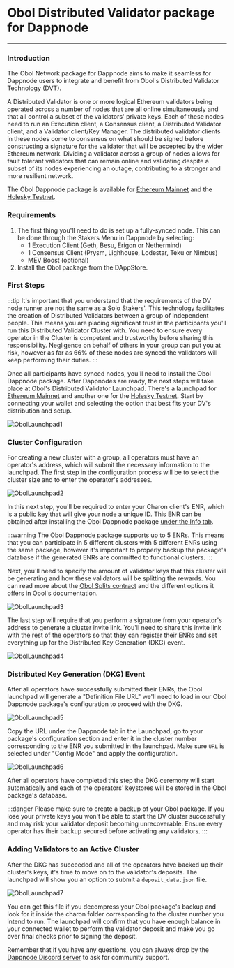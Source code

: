 # Obol Distributed Validator package for Dappnode

---

### **Introduction**
The Obol Network package for Dappnode aims to make it seamless for Dappnode users to integrate and benefit from Obol's Distributed Validator Technology (DVT).

A Distributed Validator is one or more logical Ethereum validators being operated across a number of nodes that are all online simultaneously and that all control a subset of the validators' private keys. Each of these nodes need to run an Execution client, a Consensus client, a Distributed Validator client, and a Validator client/Key Manager.
The distributed validator clients in these nodes come to consensus on what should be signed before constructing a signature for the validator that will be accepted by the wider Ethereum network. Dividing a validator across a group of nodes allows for fault tolerant validators that can remain online and validating despite a subset of its nodes experiencing an outage, contributing to a stronger and more resilient network.

The Obol Dappnode package is available for [Ethereum Mainnet](http://my.dappnode/installer/dnp/obol.dnp.dappnode.eth) and the [Holesky Testnet](http://my.dappnode/installer/dnp/holesky-obol.dnp.dappnode.eth).

### **Requirements**

1. The first thing you'll need to do is set up a fully-synced node. This can be done through the Stakers Menu in Dappnode by selecting:
    - 1 Execution Client (Geth, Besu, Erigon or Nethermind)
    - 1 Consensus Client (Prysm, Lighhouse, Lodestar, Teku or Nimbus)
    - MEV Boost (optional)
2. Install the Obol package from the DAppStore.

### **First Steps**

:::tip It's important that you understand that the requirements of the DV node runner are not the same as a Solo Stakers'. This technology facilitates the creation of Distributed Validators between a group of independent people. This means you are placing significant trust in the participants you'll run this Distributed Validator Cluster with.
You need to ensure every operator in the Cluster is competent and trustworthy before sharing this responsibility. Negligence on behalf of others in your group can put you at risk, however as far as 66% of these nodes are synced the validators will keep performing their duties.
:::

Once all participants have synced nodes, you'll need to install the Obol Dappnode package. After Dappnodes are ready, the next steps will take place at  Obol's Distributed Validator Launchpad. There's a launchpad for [Ethereum Mainnet](https://launchpad.obol.org/) and another one for the [Holesky Testnet](https://holesky.launchpad.obol.org/). Start by connecting your wallet and selecting the option that best fits your DV's distribution and setup.

![ObolLaunchpad1](/img/obol-launchpad1.png)

### **Cluster Configuration**
For creating a new cluster with a group, all operators must have an operator's address, which will submit the necessary information to the launchpad. The first step in the configuration process will be to select the cluster size and to enter the operator's addresses.

![ObolLaunchpad2](/img/obol-launchpad2.png)

In this next step, you'll be required to enter your Charon client's ENR, which is a public key that will give your node a unique ID. This ENR can be obtained after installing the Obol Dappnode package [under the Info tab](http://my.dappnode/packages/my/holesky-obol.dnp.dappnode.eth/info).

:::warning
The Obol Dappnode package supports up to 5 ENRs. This means that you can participate in 5 different clusters with 5 different ENRs using the same package, however it's important to properly backup the package's database if the generated ENRs are committed to functional clusters.
:::

Next, you'll need to specify the amount of validator keys that this cluster will be generating and how these validators will be splitting the rewards. You can read more about the [Obol Splits contract](https://docs.obol.org/docs/sc/introducing-obol-splits) and the different options it offers in Obol's documentation.

![ObolLaunchpad3](/img/obol-launchpad3.png)

The last step will require that you perform a signature from your operator's address to generate a cluster invite link. You'll need to share this invite link with the rest of the operators so that they can register their ENRs and set everything up for the Distributed Key Generation (DKG) event.

![ObolLaunchpad4](/img/obol-launchpad4.png)

### **Distributed Key Generation (DKG) Event**
After all operators have successfully submitted their ENRs, the Obol launchpad will generate a "Definition File URL" we'll need to load in our Obol Dappnode package's configuration to proceed with the DKG.

![ObolLaunchpad5](/img/obol-launchpad5.png)

Copy the URL under the Dappnode tab in the Launchpad, go to your package's configuration section and enter it in the cluster number corresponding to the ENR you submitted in the launchpad. Make sure `URL` is selected under "Config Mode" and apply the configuration.

![ObolLaunchpad6](/img/obol-launchpad6.png)

After all operators have completed this step the DKG ceremony will start automatically and each of the operators' keystores will be stored in the Obol package's database.

:::danger
Please make sure to create a backup of your Obol package. If you lose your private keys you won't be able to start the DV cluster successfully and may risk your validator deposit becoming unrecoverable. Ensure every operator has their backup secured before activating any validators.
:::

### Adding Validators to an Active Cluster
After the DKG has succeeded and all of the operators have backed up their cluster's keys, it's time to move on to the validator's deposits. The launchpad will show you an option to submit a `deposit_data.json` file.

![ObolLaunchpad7](/img/obol-launchpad7.png)

You can get this file if you decompress your Obol package's backup and look for it inside the charon folder corresponding to the cluster number you intend to run. The launchpad will confirm that you have enough balance in your connected wallet to perform the validator deposit and make you go over final checks prior to signing the deposit.

Remember that if you have any questions, you can always drop by the [Dappnode Discord server](https://discord.gg/dappnode) to ask for community support.
